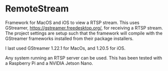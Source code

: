 # RemoteStream

Framework for MacOS and iOS to view a RTSP stream. This uses GStreamer, https://gstreamer.freedesktop.org/, for 
receiving a RTSP stream. The project settings are setup such that the framework 
will compile with the GStreamer frameworks installed from their package installers.

I last used GStreamer 1.22.1 for MacOs, and 1.20.5 for iOS.

Any system running an RTSP server can be used. This has been tested
with a Raspberry Pi and a NVIDIA Jetson Nano. 
